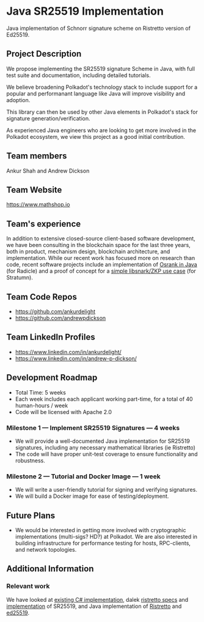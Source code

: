 # Java SR25519 Implementation

Java implementation of Schnorr signature scheme on Ristretto version of Ed25519.

## Project Description

We propose implementing the SR25519 signature Scheme in Java, with full test suite and documentation, including detailed tutorials.

We believe broadening Polkadot's technology stack to include support for a popular and performanant language like Java will improve visibility and adoption.

This library can then be used by other Java elements in Polkadot's stack for signature generation/verification.

As experienced Java engineers who are looking to get more involved in the Polkadot ecosystem, we view this project as a good initial contribution.


## Team members

Ankur Shah and Andrew Dickson

## Team Website	

https://www.mathshop.io

## Team's experience

In addition to extensive closed-source client-based software development, we have been consulting in the blockchain space for the last three years, both in product, mechanism design, blockchain architecture, and implementation.
While our recent work has focused more on research than code, recent software projects include an implementation of [Osrank in Java](https://github.com/oscoin/osrank-java) (for Radicle) and a proof of concept for a [simple libsnark/ZKP use case](https://github.com/stratumn/pequin/commits?author=ankurdelight) (for Stratumn).


## Team Code Repos
* https://github.com/ankurdelight
* https://github.com/andrewpdickson

## Team LinkedIn Profiles
* https://www.linkedin.com/in/ankurdelight/
* https://www.linkedin.com/in/andrew-p-dickson/

## Development Roadmap

* Total Time: 5 weeks
* Each week includes each applicant working part-time, for a total of 40 human-hours / week
* Code will be licensed with Apache 2.0

### Milestone 1 — Implement SR25519 Signatures — 4 weeks
* We will provide a well-documented Java implementation for SR25519 signatures, including any necessary mathematical libraries (ie Ristretto)
* The code will have proper unit-test coverage to ensure functionality and robustness.

### Milestone 2 — Tutorial and Docker Image — 1 week
* We will write a user-friendly tutorial for signing and verifying signatures.
* We will build a Docker image for ease of testing/deployment.

## Future Plans
* We would be interested in getting more involved with cryptographic implementations (multi-sigs? HD?) at Polkadot. We are also interested in building infrastructure for performance testing for hosts, RPC-clients, and network topologies.

## Additional Information

### Relevant work

We have looked at [existing C# implementation](https://github.com/usetech-llc/sr25519_dotnet), dalek [ristretto specs](https://ristretto.group/) and [implementation](https://github.com/dalek-cryptography/curve25519-dalek) of SR25519, and Java implementation of [Ristretto](https://github.com/cryptography-cafe/curve25519-elisabeth) and [ed25519](https://github.com/str4d/ed25519-java).

